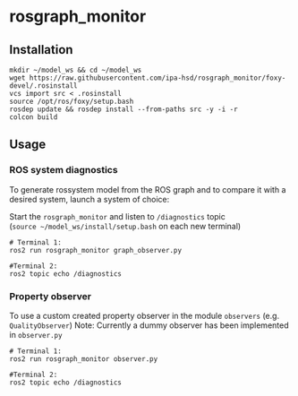 # rosgraph_monitor

## Installation
```
mkdir ~/model_ws && cd ~/model_ws
wget https://raw.githubusercontent.com/ipa-hsd/rosgraph_monitor/foxy-devel/.rosinstall
vcs import src < .rosinstall
source /opt/ros/foxy/setup.bash
rosdep update && rosdep install --from-paths src -y -i -r
colcon build
```
## Usage

### ROS system diagnostics
To generate rossystem model from the ROS graph and to compare it with a desired system, launch a system of choice:

Start the `rosgraph_monitor` and listen to `/diagnostics` topic  
(`source ~/model_ws/install/setup.bash` on each new terminal)
```
# Terminal 1:
ros2 run rosgraph_monitor graph_observer.py

#Terminal 2:
ros2 topic echo /diagnostics
```

### Property observer
To use a custom created property observer in the module `observers` (e.g. `QualityObserver`)
Note: Currently a dummy observer has been implemented in `observer.py`
```
# Terminal 1:
ros2 run rosgraph_monitor observer.py

#Terminal 2:
ros2 topic echo /diagnostics
```

